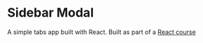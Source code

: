# Sidebar Modal

A simple tabs app built with React.
Built as part of a [React course](https://www.udemy.com/course/react-tutorial-and-projects-course)

